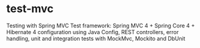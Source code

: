 test-mvc
========

Testing with Spring MVC Test framework: Spring MVC 4 + Spring Core 4 + Hibernate 4 configuration using Java Config, REST controllers, error handling, unit and integration tests with MockMvc, Mockito and DbUnit
